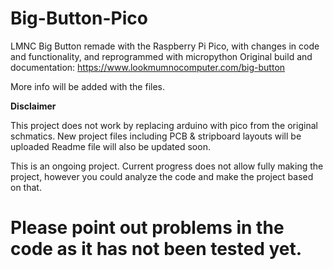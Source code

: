 # Big-Button-Pico
LMNC Big Button remade with the Raspberry Pi Pico, with changes in code and functionality, and reprogrammed with micropython
Original build and documentation: https://www.lookmumnocomputer.com/big-button

More info will be added with the files.

**Disclaimer**

This project does not work by replacing arduino with pico from the original schmatics. New project files including PCB & stripboard layouts will be uploaded
Readme file will also be updated soon.

This is an ongoing project. Current progress does not allow fully making the project, however you could analyze the code and make the project based on that.
# Please point out problems in the code as it has not been tested yet.
